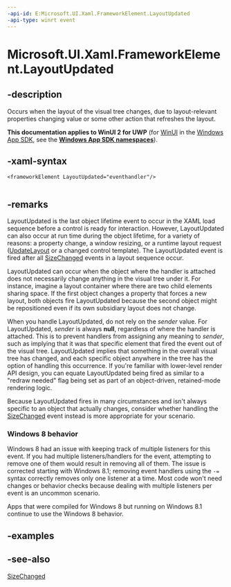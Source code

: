 ```yaml
---
-api-id: E:Microsoft.UI.Xaml.FrameworkElement.LayoutUpdated
-api-type: winrt event
---
```


<!-- Event syntax
public event Windows.Foundation.EventHandler LayoutUpdated<object>
-->

# Microsoft.UI.Xaml.FrameworkElement.LayoutUpdated

## -description
Occurs when the layout of the visual tree changes, due to layout-relevant properties changing value or some other action that refreshes the layout.

**This documentation applies to WinUI 2 for UWP** (for [WinUI](/windows/apps/winui/winui3/) in the [Windows App SDK](/windows/apps/windows-app-sdk/), see the **[Windows App SDK namespaces](/windows/windows-app-sdk/api/winrt/)**).

## -xaml-syntax
```xaml
<frameworkElement LayoutUpdated="eventhandler"/>
 
```


## -remarks
LayoutUpdated is the last object lifetime event to occur in the XAML load sequence before a control is ready for interaction. However, LayoutUpdated can also occur at run time during the object lifetime, for a variety of reasons: a property change, a window resizing, or a runtime layout request ([UpdateLayout](uielement_updatelayout_1243658106.md) or a changed control template). The LayoutUpdated event is fired after all [SizeChanged](frameworkelement_sizechanged.md) events in a layout sequence occur.

LayoutUpdated can occur when the object where the handler is attached does not necessarily change anything in the visual tree under it. For instance, imagine a layout container where there are two child elements sharing space. If the first object changes a property that forces a new layout, both objects fire LayoutUpdated because the second object might be repositioned even if its own subsidiary layout does not change.

When you handle LayoutUpdated, do not rely on the *sender* value. For LayoutUpdated, *sender* is always **null**, regardless of where the handler is attached. This is to prevent handlers from assigning any meaning to *sender*, such as implying that it was that specific element that fired the event out of the visual tree. LayoutUpdated implies that something in the overall visual tree has changed, and each specific object anywhere in the tree has the option of handling this occurrence. If you're familiar with lower-level render API design, you can equate LayoutUpdated being fired as similar to a "redraw needed" flag being set as part of an object-driven, retained-mode rendering logic.

Because LayoutUpdated fires in many circumstances and isn't always specific to an object that actually changes, consider whether handling the [SizeChanged](frameworkelement_sizechanged.md) event instead is more appropriate for your scenario.


<!--The following remark is relevant for Windows 8 > 8.1 migration. See WBB 454659-->
### Windows 8 behavior

Windows 8 had an issue with keeping track of multiple listeners for this event. If you had multiple listeners/handlers for the event, attempting to remove one of them would result in removing all of them. The issue is corrected starting with Windows 8.1; removing event handlers using the `-=` syntax correctly removes only one listener at a time. Most code won't need changes or behavior checks because dealing with multiple listeners per event is an uncommon scenario.

Apps that were compiled for Windows 8 but running on Windows 8.1 continue to use the Windows 8 behavior.

## -examples

## -see-also
[SizeChanged](frameworkelement_sizechanged.md)
